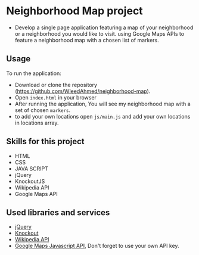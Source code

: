# Neighborhood Map project


* Develop a single page application featuring a map of your neighborhood or a neighborhood you would like to visit. using Google Maps APIs to feature a neighborhood map with a chosen list of markers.



## Usage

To run the application:

* Download or clone the repository (https://github.com/WleedAhmed/neighborhood-map).
* Open `index.html` in your browser  
* After running the application, You will see my neighborhood map with a set of chosen `markers`.
* to add your own locations open `js/main.js` and add your own locations in locations array.

## Skills for this project
* HTML
* CSS
* JAVA SCRIPT
* jQuery
* KnockoutJS
* Wikipedia API
* Google Maps API

## Used libraries and services

* [jQuery](https://jquery.com/)
* [Knockout](http://knockoutjs.com/)
* [Wikipedia API](https://www.mediawiki.org/wiki/API:Main_page)
* [Google Maps Javascript API](https://developers.google.com/maps/documentation/javascript/), Don't forget to use your own API key.
